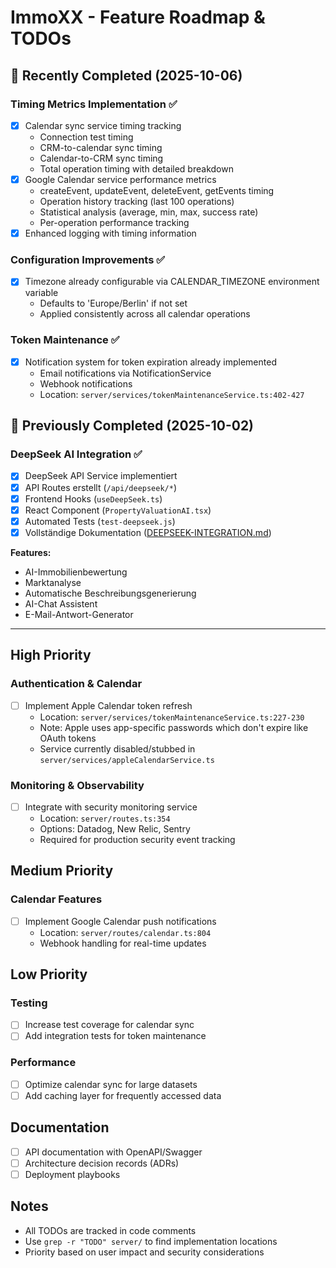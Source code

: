 # ImmoXX - Feature Roadmap & TODOs

## 🎉 Recently Completed (2025-10-06)

### Timing Metrics Implementation ✅
- [x] Calendar sync service timing tracking
  - Connection test timing
  - CRM-to-calendar sync timing
  - Calendar-to-CRM sync timing
  - Total operation timing with detailed breakdown
- [x] Google Calendar service performance metrics
  - createEvent, updateEvent, deleteEvent, getEvents timing
  - Operation history tracking (last 100 operations)
  - Statistical analysis (average, min, max, success rate)
  - Per-operation performance tracking
- [x] Enhanced logging with timing information

### Configuration Improvements ✅
- [x] Timezone already configurable via CALENDAR_TIMEZONE environment variable
  - Defaults to 'Europe/Berlin' if not set
  - Applied consistently across all calendar operations

### Token Maintenance ✅
- [x] Notification system for token expiration already implemented
  - Email notifications via NotificationService
  - Webhook notifications
  - Location: `server/services/tokenMaintenanceService.ts:402-427`

## 🎉 Previously Completed (2025-10-02)

### DeepSeek AI Integration ✅
- [x] DeepSeek API Service implementiert
- [x] API Routes erstellt (`/api/deepseek/*`)
- [x] Frontend Hooks (`useDeepSeek.ts`)
- [x] React Component (`PropertyValuationAI.tsx`)
- [x] Automated Tests (`test-deepseek.js`)
- [x] Vollständige Dokumentation ([DEEPSEEK-INTEGRATION.md](DEEPSEEK-INTEGRATION.md))

**Features:**
- AI-Immobilienbewertung
- Marktanalyse
- Automatische Beschreibungsgenerierung
- AI-Chat Assistent
- E-Mail-Antwort-Generator

---

## High Priority

### Authentication & Calendar
- [ ] Implement Apple Calendar token refresh
  - Location: `server/services/tokenMaintenanceService.ts:227-230`
  - Note: Apple uses app-specific passwords which don't expire like OAuth tokens
  - Service currently disabled/stubbed in `server/services/appleCalendarService.ts`

### Monitoring & Observability
- [ ] Integrate with security monitoring service
  - Location: `server/routes.ts:354`
  - Options: Datadog, New Relic, Sentry
  - Required for production security event tracking

## Medium Priority

### Calendar Features
- [ ] Implement Google Calendar push notifications
  - Location: `server/routes/calendar.ts:804`
  - Webhook handling for real-time updates

## Low Priority

### Testing
- [ ] Increase test coverage for calendar sync
- [ ] Add integration tests for token maintenance

### Performance
- [ ] Optimize calendar sync for large datasets
- [ ] Add caching layer for frequently accessed data

## Documentation
- [ ] API documentation with OpenAPI/Swagger
- [ ] Architecture decision records (ADRs)
- [ ] Deployment playbooks

## Notes
- All TODOs are tracked in code comments
- Use `grep -r "TODO" server/` to find implementation locations
- Priority based on user impact and security considerations

